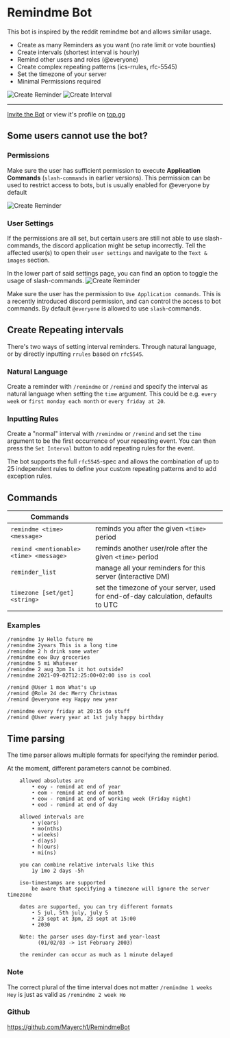 # Remindme Bot

This bot is inspired by the reddit remindme bot and allows similar usage.

* Create as many Reminders as you want (no rate limit or vote bounties)
* Create intervals (shortest interval is hourly)
* Remind other users and roles (@everyone)
* Create complex repeating patterns (ics-rrules, rfc-5545)
* Set the timezone of your server
* Minimal Permissions required


<img src="https://imgur.com/YE9qXOE.gif" alt="Create Reminder">


<img src="https://imgur.com/lQrUmkF.gif" alt="Create Interval"/>

---

[Invite the Bot](https://discord.com/api/oauth2/authorize?client_id=831142367397412874&permissions=68608&scope=bot%20applications.commands) or view it's profile on [top.gg](https://top.gg/bot/831142367397412874)


## Some users cannot use the bot?


### Permissions
Make sure the user has sufficient permission to execute **Application Commands** (`slash-commands` in earlier versions).
This permission can be used to restrict access to bots, but is usually enabled for @everyone by default

<img src="https://imgur.com/3BGMlVl.png" alt="Create Reminder">

### User Settings
If the permissions are all set, but certain users are still not able to use slash-commands, the discord application might be setup incorrectly. Tell the affected user(s) to open their `user settings` and navigate to the `Text & images` section.

In the lower part of said settings page, you can find an option to toggle the usage of slash-commands.
<img src="https://imgur.com/lI5QRoT.png" alt="Create Reminder">



Make sure the user has the permission to `Use Application commands`.
This is a recently introduced discord permission, and can control the access to bot commands.
By default `@everyone` is allowed to use `slash`-commands.


## Create Repeating intervals

There's two ways of setting interval reminders. Through natural language, or by directly inputting `rrules` based on `rfc5545`.

### Natural Language

Create a reminder with `/remindme` or `/remind` and specify the interval as natural language when setting the `time` argument.
This could be e.g. `every week` or `first monday each month` or `every friday at 20`.

### Inputting Rules

Create a "normal" interval with `/remindme` or `/remind` and set the `time` argument to be the first occurrence of your repeating event.
You can then press the `Set Interval` button to add repeating rules for the event.

The bot supports the full `rfc5545`-spec and allows the combination of up to 25 independent rules to define your custom repeating patterns and to add exception rules.

## Commands

|Commands||
|---|---|
|```remindme <time> <message>```  | reminds you after the given `<time>` period| 
|```remind <mentionable> <time> <message>``` | reminds another user/role after the given `<time>` period|
|```reminder_list``` | manage all your reminders for this server (interactive DM) |
|```timezone [set/get] <string>``` | set the timezone of your server, used for end-of-day calculation, defaults to UTC|


### Examples

```
/remindme 1y Hello future me
/remindme 2years This is a long time
/remindme 2 h drink some water
/remindme eow Buy groceries
/remindme 5 mi Whatever
/remindme 2 aug 3pm Is it hot outside?
/remindme 2021-09-02T12:25:00+02:00 iso is cool

/remind @User 1 mon What's up
/remind @Role 24 dec Merry Christmas
/remind @everyone eoy Happy new year

/remindme every friday at 20:15 do stuff
/remind @User every year at 1st july happy birthday
```

## Time parsing

The time parser allows multiple formats for specifying the reminder period.

At the moment, different parameters cannot be combined.

```
	allowed absolutes are
		• eoy - remind at end of year
		• eom - remind at end of month
		• eow - remind at end of working week (Friday night)
		• eod - remind at end of day
	
	allowed intervals are
		• y(ears)
		• mo(nths)
		• w(eeks)
		• d(ays)
		• h(ours)
		• mi(ns)
	
	you can combine relative intervals like this
		1y 1mo 2 days -5h

	iso-timestamps are supported
		be aware that specifying a timezone will ignore the server timezone
	
	dates are supported, you can try different formats
		• 5 jul, 5th july, july 5
		• 23 sept at 3pm, 23 sept at 15:00
		• 2030

	Note: the parser uses day-first and year-least
	      (01/02/03 -> 1st February 2003)

	the reminder can occur as much as 1 minute delayed
```


### Note
The correct plural of the time interval does not matter
`/remindme 1 weeks Hey` is just as valid as `/remindme 2 week Ho`


### Github
https://github.com/Mayerch1/RemindmeBot
